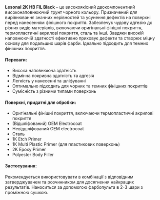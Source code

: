 **Lesonal 2K HB FIL Black** – це високоякісний двокомпонентний високонаповнюючий ґрунт чорного кольору. Призначений для вирівнювання значних нерівностей та усунення дефектів на поверхні перед нанесенням фінішного покриття. Забезпечує чудову адгезію до різних видів матеріалів, включаючи оригінальні фінішні покриття, термопластичні акрилові покриття, сталь та інші. Завдяки високій наповнюючій здатності ефективно приховує дефекти та створює міцну основу для подальших шарів фарби. Ідеально підходить для темних фінішних покриттів.

#### Переваги:

- Висока наповнююча здатність
- Відмінна покривна здатність та адгезія
- Легкість у нанесенні та шліфуванні
- Оптимально підходить для чорних та темних фінішних покриттів
- Сумісність з різними типами поверхонь

#### Поверхні, придатні для обробки:

- Оригінальні фінішні покриття, включаючи термопластичні акрилові покриття
- (Відшліфований) OEM Electrocoat
- Невідшліфований OEM electrocoat
- Сталь
- 1K Etch Primer
- 1K Multi Plastic Primer (для пластикових поверхонь)
- 2K Epoxy Primer
- Polyester Body Filler

#### **Застосування:**

Рекомендується використовувати в комбінації з відповідним затверджувачем та розчинником для досягнення найкращих результатів. Наноситься за допомогою фарбопульта в 2-3 шари з проміжною сушкою.

